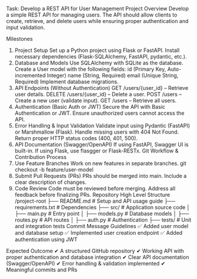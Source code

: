 Task: Develop a REST API for User Management
Project Overview
Develop a simple REST API for managing users. The API should allow clients to create, retrieve, and delete users while ensuring proper authentication and input validation.

Milestones
1. Project Setup
Set up a Python project using Flask or FastAPI.
Install necessary dependencies (Flask-SQLAlchemy, FastAPI, pydantic, etc.).
2. Database and Models
Use SQLAlchemy with SQLite as the database.
Create a User model with the following fields:
id (Primary Key, Auto-incremented Integer)
name (String, Required)
email (Unique String, Required)
Implement database migrations.
3. API Endpoints (Without Authentication)
GET /users/{user_id} – Retrieve user details.
DELETE /users/{user_id} – Delete a user.
POST /users – Create a new user (validate input).
GET /users – Retrieve all users.
4. Authentication (Basic Auth or JWT)
Secure the API with Basic Authentication or JWT.
Ensure unauthorized users cannot access the API.
5. Error Handling & Input Validation
Validate input using Pydantic (FastAPI) or Marshmallow (Flask).
Handle missing users with 404 Not Found.
Return proper HTTP status codes (400, 401, 500).
6. API Documentation (Swagger/OpenAPI)
If using FastAPI, Swagger UI is built-in.
If using Flask, use flasgger or Flask-RESTx.
Git Workflow & Contribution Process
1. Use Feature Branches
Work on new features in separate branches.
git checkout -b feature/user-model
2. Submit Pull Requests (PRs)
PRs should be merged into main.
Include a clear description of changes.
3. Code Review
Code must be reviewed before merging.
Address all feedback before finalizing PRs.
Repository High Level Structure
/project-root
 ├── README.md         # Setup and API usage guide
 ├── requirements.txt  # Dependencies
 ├── src/              # Application source code
 │   ├── main.py       # Entry point
 │   ├── models.py     # Database models
 │   ├── routes.py     # API routes
 │   ├── auth.py       # Authentication
 ├── tests/            # Unit and integration tests
Commit Message Guidelines
✅ Added user model and database setup ✅ Implemented user creation endpoint ✅ Added authentication using JWT

Expected Outcome
✔ A structured GitHub repository ✔ Working API with proper authentication and database integration ✔ Clear API documentation (Swagger/OpenAPI) ✔ Error handling & validation implemented ✔ Meaningful commits and PRs